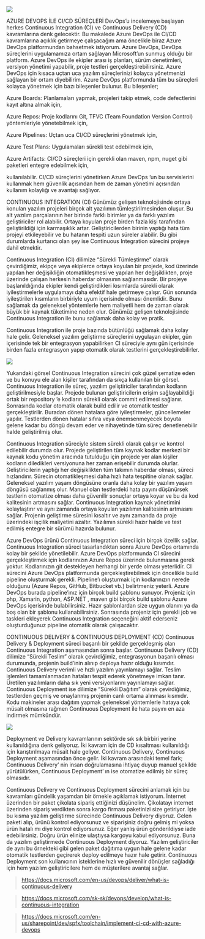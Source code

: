 <p align=“center”>
<img src="https://miro.medium.com/max/875/1*djlFztuk2HlnG7rtM-qc3w.png"/>
</p>

AZURE DEVOPS İLE CI/CD SÜREÇLERİ
DevOps’u incelemeye başlayan herkes Continuous Integration (CI) ve Continuous Delivery (CD) kavramlarına denk gelecektir. Bu makalede Azure DevOps ile CI/CD kavramlarına açıklık getirmeye çalışacağım ama öncelikle biraz Azure DevOps platformundan bahsetmek istiyorum. Azure DevOps, DevOps süreçlerini uygulamamıza ortam sağlayan Microsoft’un sunmuş olduğu bir platform. Azure DevOps ile ekipler arası iş planları, sürüm denetimleri, versiyon yönetimi yapabilir, proje testleri gerçekleştirebilirsiniz. Azure DevOps için kısaca uçtan uca yazılım süreçlerinizi kolayca yönetmenizi sağlayan bir ortam diyebilirim. Azure DevOps platformunda tüm bu süreçleri kolayca yönetmek için bazı bileşenler bulunur. Bu bileşenler;

Azure Boards: Planlamaları yapmak, projeleri takip etmek, code defectlerini kayıt altına almak için,

Azure Repos: Proje kodlarını Git, TFVC (Team Foundation Version Control) yöntemleriyle yönetebilmek için,

Azure Pipelines: Uçtan uca CI/CD süreçlerini yönetmek için,

Azure Test Plans: Uygulamaları sürekli test edebilmek için,

Azure Artifacts: CI/CD süreçleri için gerekli olan maven, npm, nuget gibi paketleri entegre edebilmek için,

kullanılabilir. CI/CD süreçlerini yönetirken Azure DevOps ’un bu servislerini kullanmak hem güvenlik açısından hem de zaman yönetimi açısından kullanım kolaylığı ve avantajı sağlıyor.

CONTINUOUS INTEGRATION (CI)
Günümüz gelişen teknolojisinde ortaya konulan yazılım projeleri birçok alt yazılımın tümleştirilmesinden oluşur. Bu alt yazılım parçalarının her birinde farklı birimler ya da farklı yazılım geliştiriciler rol alabilir. Ortaya koyulan proje birden fazla kişi tarafından geliştirildiği için karmaşıklık artar. Geliştiricilerden birinin yaptığı hata tüm projeyi etkileyebilir ve bu hatanın tespiti uzun süreler alabilir. Bu gibi durumlarda kurtarıcı olan şey ise Continuous Integration sürecini projeye dahil etmektir.

Continuous Integration (CI) dilimize “Sürekli Tümleştirme” olarak çevirdiğimiz, ekipçe veya ekiplerce ortaya koyulan bir projede, kod üzerinde yapılan her değişikliğin otomatikleşmesi ve yapılan her değişiklikten, proje üzerinde çalışan herkesin haberdar olmasının sağlanmasıdır. Bir projeye başlanıldığında ekipler kendi geliştirdikleri kısımlarda sürekli olarak iyileştirmelerle uygulamayı daha efektif hale getirmeye çalışır. Gün sonunda iyileştirilen kısımların birbiriyle uyum içerisinde olması önemlidir. Bunu sağlamak da geleneksel yöntemlerle hem maliyetli hem de zaman olarak büyük bir kaynak tüketimine neden olur. Günümüz gelişen teknolojisinde Continuous Integration ile bunu sağlamak daha kolay ve pratik.

Continuous Integration ile proje bazında bütünlüğü sağlamak daha kolay hale gelir. Geleneksel yazılım geliştirme süreçlerini uygulayan ekipler, gün içerisinde tek bir entegrasyon yapabilirken CI süreciyle aynı gün içerisinde birden fazla entegrasyon yapıp otomatik olarak testlerini gerçekleştirebilirler.

<p align=“center”>
<img src="https://miro.medium.com/max/393/1*Uxw5YfnZih9Qno3pqCQTLg.png"/>
</p>

Yukarıdaki görsel Continuous Integration sürecini çok güzel şematize eden ve bu konuyu ele alan kişiler tarafından da sıkça kullanılan bir görsel. Continuous Integration ile süreç, yazılım geliştiriciler tarafından kodların geliştirilmesiyle başlar. Projede bulunan geliştiricilerin erişim sağlayabildiği ortak bir repository ’e kodların sürekli olarak commit edilmesi sağlanır. Sonrasında kodlar otomatik olarak build edilir ve otomatik testler gerçekleştirilir. Buradan dönen hatalara göre iyileştirmeler, güncellemeler yapılır. Testlerden dönen hatalar sıfıra veya önemsenmeyecek boyuta gelene kadar bu döngü devam eder ve nihayetinde tüm süreç denetlenebilir halde geliştirilmiş olur.

Continuous Integration süreciyle sistem sürekli olarak çalışır ve kontrol edilebilir durumda olur. Projede geliştirilen tüm kaynak kodlar merkezi bir kaynak kodu yönetim aracında tutulduğu için projede yer alan kişiler kodların diledikleri versiyonuna her zaman erişebilir durumda olurlar. Geliştiricilerin yaptığı her değişiklikten tüm takımın haberdar olması, süreci hızlandırır. Sürecin otomatikleşmesi daha hızlı hata tespitine olanak sağlar. Geleneksel yazılım yaşam döngüsüne oranla daha kolay bir yazılım yaşam döngüsü sağlanmış olur. Manuel olan testlerdeki hata payını düşünürsek testlerin otomatize olması daha güvenilir sonuçlar ortaya koyar ve bu da kod kalitesinin artmasını sağlar. Continuous Integration kaynak yönetimini kolaylaştırır ve aynı zamanda ortaya koyulan yazılımın kalitesinin artmasını sağlar. Projenin geliştirme süresini kısaltır ve aynı zamanda da proje üzerindeki işçilik maliyetini azaltır. Yazılımın sürekli hazır halde ve test edilmiş entegre bir sürümü hazırda bulunur.

Azure DevOps ürünü Continuous Integration süreci için birçok özellik sağlar. Continuous Integration süreci tasarlandıktan sonra Azure DevOps ortamında kolay bir şekilde yönetilebilir. Azure DevOps platformunda CI sürecini gerçekleştirmek için kodlarınızın Azure Repos üzerinde bulunmasına gerek yoktur. Kodlarınızın git destekleyen herhangi bir yerde olması yeterlidir. CI sürecini Azure DevOps platformunda gerçekleştirebilmek için öncelikle build pipeline oluşturmak gerekli. Pipeline’ı oluşturmak için kodlarınızın nerede olduğunu (Azure Repos, GitHub, Bitbucket vb.) belirtmeniz yeterli. Azure DevOps burada pipeline’ınız için birçok build şablonu sunuyor. Projeniz için php, Xamarin, python, ASP.NET , maven gibi birçok build şablonu Azure DevOps içerisinde bulabilirsiniz. Hazır şablonlardan size uygun olanını ya da boş olan bir şablonu kullanabilirsiniz. Sonrasında projeniz için gerekli job ve taskleri ekleyerek Continuous Integration seçeneğini aktif ederseniz oluşturduğunuz pipeline otomatik olarak çalışacaktır.

CONTINUOUS DELIVERY & CONTINUOUS DEPLOYMENT (CD)
Continuous Delivery & Deployment süreci başarılı bir şekilde gerçekleşmiş olan Continuous Integration aşamasından sonra başlar. Continuous Delivery (CD) dilimize “Sürekli Teslim” olarak çevirdiğimiz, entegrasyonun başarılı olması durumunda, projenin build’inin alınıp deploya hazır olduğu kısımdır. Continuous Delivery verimli ve hızlı yazılım yayınlamayı sağlar. Teslim işlemleri tamamlanmadan hataları tespit ederek yönetmeye imkan tanır. Üretilen yazılımların daha sık yeni versiyonlarını yayınlamayı sağlar. Continuous Deployment ise dilimize “Sürekli Dağıtım” olarak çevirdiğimiz, testlerden geçmiş ve onaylanmış projenin canlı ortama alınması kısmıdır. Kodu makineler arası dağıtım yapmak geleneksel yöntemlerle hataya çok müsait olmasına rağmen Continuous Deployment ile hata payını en aza indirmek mümkündür.

<p align= “center”>
<img src="https://miro.medium.com/max/875/1*UbiClNijVPbObFCHLCyUuA.png"/>
</p>

Deployment ve Delivery kavramlarının sektörde sık sık birbiri yerine kullanıldığına denk geliyoruz. İki kavram için de CD kısaltması kullanıldığı için karıştırılmaya müsait hale geliyor. Continuous Delivery, Continuous Deployment aşamasından önce gelir. İki kavram arasındaki temel fark; Continuous Delivery’ nin insan doğrulamasına ihtiyaç duyup manuel şekilde yürütülürken, Continuous Deployment’ ın ise otomatize edilmiş bir süreç olmasıdır.

Continuous Delivery ve Continuous Deployment sürecini anlamak için bu kavramları gündelik yaşamdan bir örnekle açıklamak istiyorum. İnternet üzerinden bir paket çikolata sipariş ettiğinizi düşünelim. Çikolatayı internet üzerinden sipariş verdikten sonra kargo firması paketinizi size getiriyor. İşte bu kısma yazılım geliştirme sürecinde Continuous Delivery diyoruz. Gelen paketi alıp, ürünü kontrol ediyorsunuz ve siparişiniz doğru gelmiş mi yoksa ürün hatalı mı diye kontrol ediyorsunuz. Eğer yanlış ürün gönderildiyse iade edebilirsiniz. Doğru ürün elinize ulaştıysa kargoyu kabul ediyorsunuz. Buna da yazılım geliştirmede Continuous Deployment diyoruz. Yazılım geliştiriciler de aynı bu örnekteki gibi gelen paket dağıtıma uygun hale gelene kadar otomatik testlerden geçirerek deploy edilmeye hazır hale getirir. Continuous Deployment son kullanıcının isteklerine hızlı ve güvenilir dönüşler sağladığı için hem yazılım geliştiricilere hem de müşterilere avantaj sağlar.


> https://docs.microsoft.com/en-us/devops/deliver/what-is-continuous-delivery

> https://docs.microsoft.com/sk-sk/devops/develop/what-is-continuous-integration

> https://docs.microsoft.com/en-us/sharepoint/dev/spfx/toolchain/implement-ci-cd-with-azure-devops
